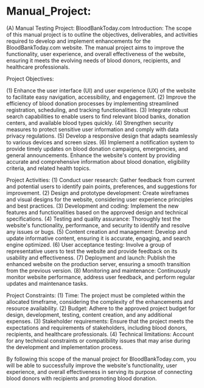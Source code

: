 # Manual_Project:
  (A) Manual Testing Project: BloodBankToday.com
Introduction:
The scope of this manual project is to outline the objectives, deliverables, and activities required to develop and implement enhancements for the BloodBankToday.com website. The manual project aims to improve the functionality, user experience, and overall effectiveness of the website, ensuring it meets the evolving needs of blood donors, recipients, and healthcare professionals.

Project Objectives:

(1) Enhance the user interface (UI) and user experience (UX) of the website to facilitate easy navigation, accessibility, and engagement.
(2) Improve the efficiency of blood donation processes by implementing streamlined registration, scheduling, and tracking functionalities.
(3) Integrate robust search capabilities to enable users to find relevant blood banks, donation centers, and available blood types quickly.
(4) Strengthen security measures to protect sensitive user information and comply with data privacy regulations.
(5) Develop a responsive design that adapts seamlessly to various devices and screen sizes.
(6) Implement a notification system to provide timely updates on blood donation campaigns, emergencies, and general announcements.
Enhance the website's content by providing accurate and comprehensive information about blood donation, eligibility criteria, and related health topics.

Project Activities:
(1) Conduct user research: Gather feedback from current and potential users to identify pain points, preferences, and suggestions for improvement.
(2) Design and prototype development: Create wireframes and visual designs for the website, considering user experience principles and best practices.
(3) Development and coding: Implement the new features and functionalities based on the approved design and technical specifications.
(4) Testing and quality assurance: Thoroughly test the website's functionality, performance, and security to identify and resolve any issues or bugs.
(5) Content creation and management: Develop and update informative content, ensuring it is accurate, engaging, and search engine optimized.
(6) User acceptance testing: Involve a group of representative users to test the website and provide feedback on its usability and effectiveness.
(7) Deployment and launch: Publish the enhanced website on the production server, ensuring a smooth transition from the previous version.
(8) Monitoring and maintenance: Continuously monitor website performance, address user feedback, and perform regular updates and maintenance tasks.

Project Constraints:
(1) Time: The project must be completed within the allocated timeframe, considering the complexity of the enhancements and resource availability.
(2) Budget: Adhere to the approved project budget for design, development, testing, content creation, and any additional expenses.
(3) Stakeholder requirements: Ensure that the project meets the expectations and requirements of stakeholders, including blood donors, recipients, and healthcare professionals.
(4) Technical limitations: Account for any technical constraints or compatibility issues that may arise during the development and implementation process.

By following this scope of the manual project for BloodBankToday.com, you will be able to successfully improve the website's functionality, user experience, and overall effectiveness in serving its purpose of connecting blood donors with recipients and promoting blood donation.
